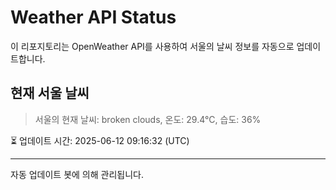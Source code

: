
# Weather API Status

이 리포지토리는 OpenWeather API를 사용하여 서울의 날씨 정보를 자동으로 업데이트합니다.

## 현재 서울 날씨
> 서울의 현재 날씨: broken clouds, 온도: 29.4°C, 습도: 36%

⏳ 업데이트 시간: 2025-06-12 09:16:32 (UTC)

---
자동 업데이트 봇에 의해 관리됩니다.
